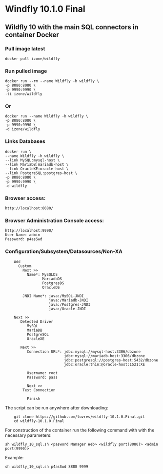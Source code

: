 # Windfly 10.1.0 Final
## Wildfly 10 with the main SQL connectors in container Docker

### Pull image latest
```
docker pull izone/wildfly
```
### Run pulled image
```
docker run --rm --name Wildfly -h wildfly \
-p 8080:8080 \
-p 9990:9990 \
-ti izone/wildfly
```
### Or
```
docker run --name Wildfly -h wildfly \
-p 8080:8080 \
-p 9990:9990 \
-d izone/wildfly
```
### Links Databases
```
docker run \
--name Wildfly -h wildfly \
--link MySQL:mysql-host \
--link MariaDB:mariadb-host \
--link OracleXE:oracle-host \
--link PostgreSQL:postgres-host \
-p 8080:8080 \
-p 9990:9990 \
-d wildfly
```

### Browser access:
```
http://localhost:8080/
```
### Browser Administration Console access:
```
http://localhost:9990/
User Name: admin
Password: p4asSwd
```

### Configuration/Subsystem/Datasources/Non-XA
```
	Add
	  Custom
	    Next >>
	      Name*: MySQLDS
	             MariadbDS
	             PostgresDS
	             OracleDS

        JNDI Name*: java:/MySQL-JNDI
                    java:/Mariadb-JNDI
                    java:/Postgres-JNDI
                    java:/Oracle-JNDI

	Next >>
	   Detected Driver
	      MySQL
	      MariaDB
	      PostgreSQL
	      OracleXE

 	   Next >>
 	      Connection URL*: jdbc:mysql://mysql-host:3306/dbzone
	                       jdbc:mysql://mariadb-host:3306/dbzone
	                       jdbc:postgresql://postgres-host:5432/dbzone
	                       jdbc:oracle:thin:@oracle-host:1521:XE

	      Username: root
	      Password: pass

	      Next >>
		Test Connection

	      Finish
```

The script can be run anywhere after downloading:

        git clone https://github.com/luvres/wildfly-10.1.0.Final.git
        cd wildfly-10.1.0.Final

For construction of the container run the following command with with the necessary parameters:

	sh wildfly_10_sql.sh <pasword Manager Web> <wildfly port(8080)> <admin port(9990)>

Example:

	sh wildfly_10_sql.sh p4asSwd 8888 9999

